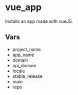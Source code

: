 # vue_app

Installs an app made with vueJS.

## Vars

- project_name
- app_name
- domain
- api_domain
- locale
- stable_release
- main
- repo
